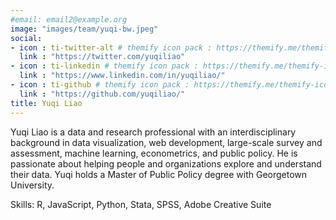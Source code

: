 ```yaml
---
#email: email2@example.org
image: "images/team/yuqi-bw.jpeg"
social:
- icon : ti-twitter-alt # themify icon pack : https://themify.me/themify-icons
  link : "https://twitter.com/yuqiliao"
- icon : ti-linkedin # themify icon pack : https://themify.me/themify-icons
  link : "https://www.linkedin.com/in/yuqiliao/"
- icon : ti-github # themify icon pack : https://themify.me/themify-icons
  link : "https://github.com/yuqiliao/"
title: Yuqi Liao
---
```

Yuqi Liao is a data and research professional with an interdisciplinary background in data visualization, web development, large-scale survey and assessment, machine learning, econometrics, and public policy. He is passionate about helping people and organizations explore and understand their data. Yuqi holds a Master of Public Policy degree with Georgetown University.

Skills: R, JavaScript, Python, Stata, SPSS, Adobe Creative Suite